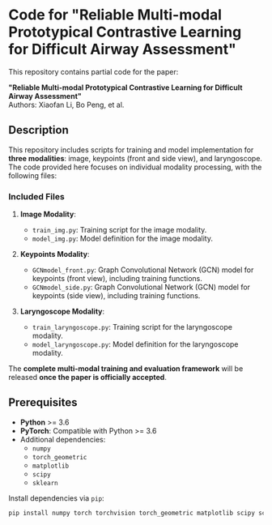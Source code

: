 # Code for "Reliable Multi-modal Prototypical Contrastive Learning for Difficult Airway Assessment"

This repository contains partial code for the paper:

**"Reliable Multi-modal Prototypical Contrastive Learning for Difficult Airway Assessment"**  
Authors: Xiaofan Li, Bo Peng, et al.

## Description
This repository includes scripts for training and model implementation for **three modalities**: image, keypoints (front and side view), and laryngoscope. The code provided here focuses on individual modality processing, with the following files:

### Included Files
1. **Image Modality**:
   - `train_img.py`: Training script for the image modality.
   - `model_img.py`: Model definition for the image modality.

2. **Keypoints Modality**:
   - `GCNmodel_front.py`: Graph Convolutional Network (GCN) model for keypoints (front view), including training functions.
   - `GCNmodel_side.py`: Graph Convolutional Network (GCN) model for keypoints (side view), including training functions.

3. **Laryngoscope Modality**:
   - `train_laryngoscope.py`: Training script for the laryngoscope modality.
   - `model_laryngoscope.py`: Model definition for the laryngoscope modality.

The **complete multi-modal training and evaluation framework** will be released **once the paper is officially accepted**.

## Prerequisites
- **Python** >= 3.6
- **PyTorch**: Compatible with Python >= 3.6
- Additional dependencies:
  - `numpy`
  - `torch_geometric`
  - `matplotlib`
  - `scipy`
  - `sklearn`

Install dependencies via `pip`:
```bash
pip install numpy torch torchvision torch_geometric matplotlib scipy scikit-learn
